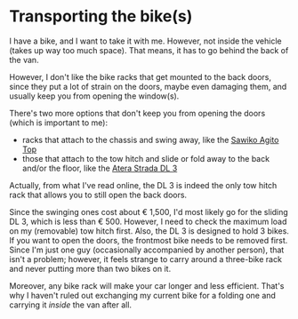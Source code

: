 # Transporting the bike(s)

I have a bike, and I want to take it with me. 
However, not inside the vehicle (takes up way too much space). 
That means, it has to go behind the back of the van.

However, I don't like the bike racks that get mounted to the back doors, since they put a lot of strain on the doors, maybe even damaging them, and usually keep you from opening the window(s).

There's two more options that don't keep you from opening the doors (which is important to me):

* racks that attach to the chassis and swing away, like the [Sawiko Agito Top](http://www.sawiko.com/en/agito-top)
* those that attach to the tow hitch and slide or fold away to the back and/or the floor, like the [Atera Strada DL 3](https://www.atera.de/en/atera-strada-dl.html)

Actually, from what I've read online, the DL 3 is indeed the only tow hitch rack that allows you to still open the back doors.

Since the swinging ones cost about € 1,500, I'd most likely go for the sliding DL 3, which is less than € 500. 
However, I need to check the maximum load on my (removable) tow hitch first. 
Also, the DL 3 is designed to hold 3 bikes. 
If you want to open the doors, the frontmost bike needs to be removed first. 
Since I'm just one guy (occasionally accompanied by another person), that isn't a problem; however, it feels strange to carry around a three-bike rack and never putting more than two bikes on it.

Moreover, any bike rack will make your car longer and less efficient. 
That's why I haven't ruled out exchanging my current bike for a folding one and carrying it _inside_ the van after all.
